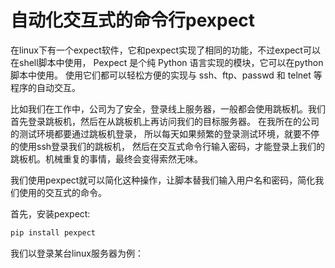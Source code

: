 # 自动化交互式的命令行pexpect

在linux下有一个expect软件，它和pexpect实现了相同的功能，不过expect可以在shell脚本中使用， Pexpect 是个纯 Python 语言实现的模块，它可以在python脚本中使用。
使用它们都可以轻松方便的实现与 ssh、ftp、passwd 和 telnet 等程序的自动交互。 

比如我们在工作中，公司为了安全，登录线上服务器，一般都会使用跳板机。我们首先登录跳板机，然后在从跳板机上再访问我们的目标服务器。 在我所在的公司的测试环境都要通过跳板机登录， 所以每天如果频繁的登录测试环境，就要不停的使用ssh登录我们的跳板机， 然后在交互式命令行输入密码，才能登录上我们的跳板机。机械重复的事情，最终会变得索然无味。

我们使用pexpect就可以简化这种操作，让脚本替我们输入用户名和密码，简化我们使用的交互式的命令。

首先，安装pexpect:
```Bash
pip install pexpect
```

我们以登录某台linux服务器为例：

```python


```